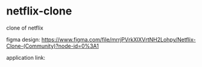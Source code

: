 # netflix-clone
clone of netflix

figma design: https://www.figma.com/file/mrrjPVrkXlXVrtNH2Lohpy/Netflix-Clone-(Community)?node-id=0%3A1

application link:
